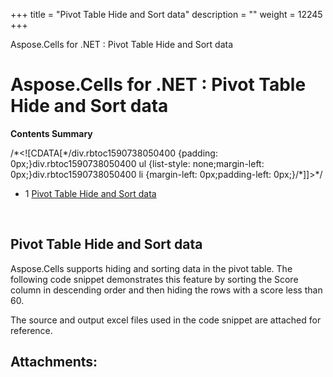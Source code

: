 +++
title = "Pivot Table Hide and Sort data" 
description = "" 
weight = 12245 
+++

Aspose.Cells for .NET : Pivot Table Hide and Sort data  

# Aspose.Cells for .NET : Pivot Table Hide and Sort data


**Contents Summary**

/\*<!\[CDATA\[\*/div.rbtoc1590738050400 {padding: 0px;}div.rbtoc1590738050400 ul {list-style: none;margin-left: 0px;}div.rbtoc1590738050400 li {margin-left: 0px;padding-left: 0px;}/\*\]\]>\*/

*   1 [Pivot Table Hide and Sort data](#PivotTableHideandSortdata-PivotTableHideandSortdata)

 

## Pivot Table Hide and Sort data

Aspose.Cells supports hiding and sorting data in the pivot table. The following code snippet demonstrates this feature by sorting the Score column in descending order and then hiding the rows with a score less than 60.

The source and output excel files used in the code snippet are attached for reference.



## Attachments:


